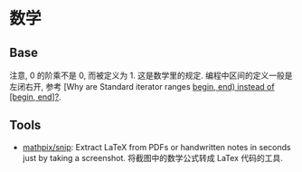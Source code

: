 # 数学

## Base
注意, 0 的阶乘不是 0, 而被定义为 1. 这是数学里的规定.
编程中区间的定义一般是左闭右开, 参考 [Why are Standard iterator ranges [begin, end) instead of [begin, end]?](https://stackoverflow.com/questions/9963401/why-are-standard-iterator-ranges-begin-end-instead-of-begin-end).


## Tools
* [mathpix/snip](https://mathpix.com/): Extract LaTeX from PDFs or handwritten notes in seconds just by taking a screenshot. 将截图中的数学公式转成 LaTex 代码的工具.


